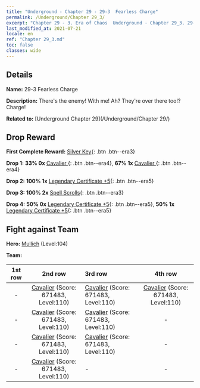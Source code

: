 ```yaml
---
title: "Underground - Chapter 29 - 29-3  Fearless Charge"
permalink: /Underground/Chapter 29_3/
excerpt: "Chapter 29 - 3. Era of Chaos  Underground - Chapter 29_3. 29-3  Fearless Charge"
last_modified_at: 2021-07-21
locale: en
ref: "Chapter 29_3.md"
toc: false
classes: wide
---
```


## Details

 **Name:** 29-3  Fearless Charge

 **Description:**       There's the enemy! With me! Ah? They're over there too!? Charge!

 **Related to:** [Underground Chapter 29](/Underground/Chapter 29/)

## Drop Reward

 **First Complete Reward:** [Silver Key](/Items/con_693/){: .btn .btn--era3}

 **Drop 1:** **33% 0x** [Cavalier ](/Items/unt_195/){: .btn .btn--era4}, **67% 1x** [Cavalier ](/Items/unt_195/){: .btn .btn--era4}

 **Drop 2:** **100% 1x** [Legendary Certificate +5](/Items/mat_102/){: .btn .btn--era5}

 **Drop 3:** **100% 2x** [Spell Scrolls](/Items/con_694/){: .btn .btn--era3}

 **Drop 4:** **50% 0x** [Legendary Certificate +5](/Items/mat_102/){: .btn .btn--era5}, **50% 1x** [Legendary Certificate +5](/Items/mat_102/){: .btn .btn--era5}


## Fight against Team
 **Hero:** [Mullich](/heroes/Mullich/) (Level:104)

 **Team:**


  | 1st row | 2nd row | 3rd row | 4th row |
  |:----:|:----:|:----|:----:|
  | - | [Cavalier](/units/Cavalier/) (Score: 671483, Level:110)  | [Cavalier](/units/Cavalier/) (Score: 671483, Level:110)  | [Cavalier](/units/Cavalier/) (Score: 671483, Level:110)  |
  | - | [Cavalier](/units/Cavalier/) (Score: 671483, Level:110)  | [Cavalier](/units/Cavalier/) (Score: 671483, Level:110)  | - |
  | - | [Cavalier](/units/Cavalier/) (Score: 671483, Level:110)  | [Cavalier](/units/Cavalier/) (Score: 671483, Level:110)  | - |
  | - | [Cavalier](/units/Cavalier/) (Score: 671483, Level:110)  | - | - |



